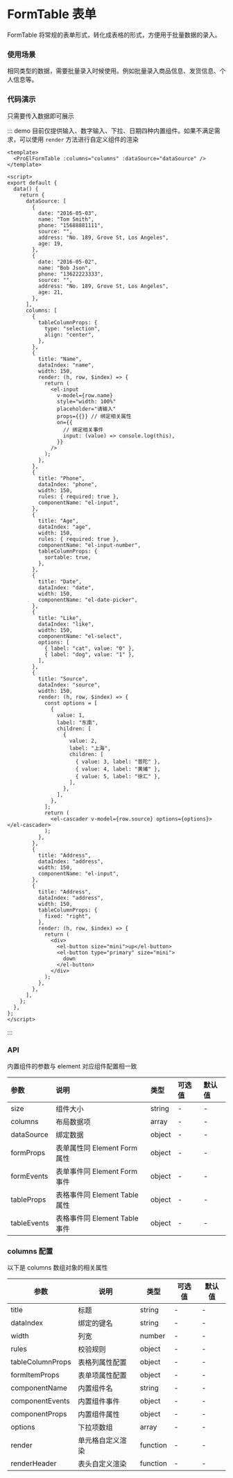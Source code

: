 # FormTable 表单

FormTable 将常规的表单形式，转化成表格的形式，方便用于批量数据的录入。

### 使用场景

相同类型的数据，需要批量录入时候使用。例如批量录入商品信息、发货信息、个人信息等。

### 代码演示

只需要传入数据即可展示

::: demo 目前仅提供输入、数字输入、下拉、日期四种内置组件。如果不满足需求，可以使用 `render` 方法进行自定义组件的渲染

```vue
<template>
  <ProElFormTable :columns="columns" :dataSource="dataSource" />
</template>

<script>
export default {
  data() {
    return {
      dataSource: [
        {
          date: "2016-05-03",
          name: "Tom Smith",
          phone: "15688881111",
          source: "",
          address: "No. 189, Grove St, Los Angeles",
          age: 19,
        },
        {
          date: "2016-05-02",
          name: "Bob Json",
          phone: "13622223333",
          source: "",
          address: "No. 189, Grove St, Los Angeles",
          age: 21,
        },
      ],
      columns: [
        {
          tableColumnProps: {
            type: "selection",
            align: "center",
          },
        },
        {
          title: "Name",
          dataIndex: "name",
          width: 150,
          render: (h, row, $index) => {
            return (
              <el-input
                v-model={row.name}
                style="width: 100%"
                placeholder="请输入"
                props={{}} // 绑定相关属性
                on={{
                  // 绑定相关事件
                  input: (value) => console.log(this),
                }}
              />
            );
          },
        },
        {
          title: "Phone",
          dataIndex: "phone",
          width: 150,
          rules: { required: true },
          componentName: "el-input",
        },
        {
          title: "Age",
          dataIndex: "age",
          width: 150,
          rules: { required: true },
          componentName: "el-input-number",
          tableColumnProps: {
            sortable: true,
          },
        },
        {
          title: "Date",
          dataIndex: "date",
          width: 150,
          componentName: "el-date-picker",
        },
        {
          title: "Like",
          dataIndex: "like",
          width: 150,
          componentName: "el-select",
          options: [
            { label: "cat", value: "0" },
            { label: "dog", value: "1" },
          ],
        },
        {
          title: "Source",
          dataIndex: "source",
          width: 150,
          render: (h, row, $index) => {
            const options = [
              {
                value: 1,
                label: "东南",
                children: [
                  {
                    value: 2,
                    label: "上海",
                    children: [
                      { value: 3, label: "普陀" },
                      { value: 4, label: "黄埔" },
                      { value: 5, label: "徐汇" },
                    ],
                  },
                ],
              },
            ];
            return (
              <el-cascader v-model={row.source} options={options}></el-cascader>
            );
          },
        },
        {
          title: "Address",
          dataIndex: "address",
          width: 150,
          componentName: "el-input",
        },
        {
          title: "Address",
          dataIndex: "address",
          width: 150,
          tableColumnProps: {
            fixed: "right",
          },
          render: (h, row, $index) => {
            return (
              <div>
                <el-button size="mini">up</el-button>
                <el-button type="primary" size="mini">
                  down
                </el-button>
              </div>
            );
          },
        },
      ],
    };
  },
};
</script>
```

:::

### API

内置组件的参数与 element 对应组件配置相一致

| 参数        | 说明                          | 类型   | 可选值 | 默认值 |
| :---------- | :---------------------------- | :----- | :----- | :----- |
| size        | 组件大小                      | string | -      | -      |
| columns     | 布局数据项                    | array  | -      | -      |
| dataSource  | 绑定数据                      | object | -      | -      |
| formProps   | 表单属性同 Element Form 属性  | object | -      | -      |
| formEvents  | 表单事件同 Element Form 事件  | object | -      | -      |
| tableProps  | 表格事件同 Element Table 属性 | object | -      | -      |
| tableEvents | 表格事件同 Element Table 事件 | object | -      | -      |

### columns 配置

以下是 columns 数组对象的相关属性

| 参数             | 说明             | 类型     | 可选值 | 默认值 |
| ---------------- | ---------------- | -------- | ------ | ------ |
| title            | 标题             | string   | -      | -      |
| dataIndex        | 绑定的键名       | string   | -      | -      |
| width            | 列宽             | number   | -      | -      |
| rules            | 校验规则         | object   | -      | -      |
| tableColumnProps | 表格列属性配置   | object   | -      | -      |
| formItemProps    | 表单项属性配置   | object   | -      | -      |
| componentName    | 内置组件名       | string   | -      | -      |
| componentEvents  | 内置组件事件     | object   | -      | -      |
| componentProps   | 内置组件属性     | object   | -      | -      |
| options          | 下拉项数组       | array    | -      | -      |
| render           | 单元格自定义渲染 | function | -      | -      |
| renderHeader     | 表头自定义渲染   | function | -      | -      |

